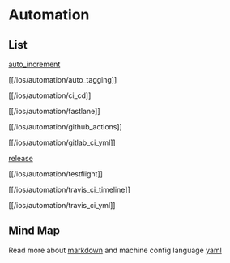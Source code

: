 # Automation

## List

[auto_increment](auto_increment.md)

[[/ios/automation/auto_tagging]]

[[/ios/automation/ci_cd]]

[[/ios/automation/fastlane]]

[[/ios/automation/github_actions]]

[[/ios/automation/gitlab_ci_yml]]

[release](ios/automation/release.md)

[[/ios/automation/testflight]]

[[/ios/automation/travis_ci_timeline]]

[[/ios/automation/travis_ci_yml]]

## Mind Map

Read more about [markdown](markdown.md)
and machine config language [yaml](yaml.md)